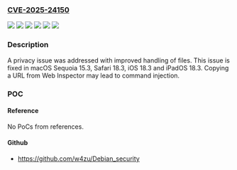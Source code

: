 ### [CVE-2025-24150](https://cve.mitre.org/cgi-bin/cvename.cgi?name=CVE-2025-24150)
![](https://img.shields.io/static/v1?label=Product&message=Safari&color=blue)
![](https://img.shields.io/static/v1?label=Product&message=iOS%20and%20iPadOS&color=blue)
![](https://img.shields.io/static/v1?label=Product&message=macOS&color=blue)
![](https://img.shields.io/static/v1?label=Version&message=unspecified%3C%2015.3%20&color=brighgreen)
![](https://img.shields.io/static/v1?label=Version&message=unspecified%3C%2018.3%20&color=brighgreen)
![](https://img.shields.io/static/v1?label=Vulnerability&message=Copying%20a%20URL%20from%20Web%20Inspector%20may%20lead%20to%20command%20injection&color=brighgreen)

### Description

A privacy issue was addressed with improved handling of files. This issue is fixed in macOS Sequoia 15.3, Safari 18.3, iOS 18.3 and iPadOS 18.3. Copying a URL from Web Inspector may lead to command injection.

### POC

#### Reference
No PoCs from references.

#### Github
- https://github.com/w4zu/Debian_security

